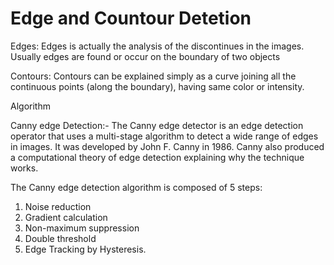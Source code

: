 # Edge and Countour Detetion

Edges: Edges is actually the analysis of the discontinues in the images. Usually edges are found or occur on the boundary of two objects


Contours: Contours can be explained simply as a curve joining all the continuous points (along the boundary), having same color or intensity. 

Algorithm

Canny edge Detection:-
The Canny edge detector is an edge detection operator that uses a multi-stage algorithm to detect a wide range of edges in images. It was developed by John F. 
Canny in 1986. Canny also produced a computational theory of edge detection explaining why the technique works.


The Canny edge detection algorithm is composed of 5 steps:

  1) Noise reduction
  2) Gradient calculation
  3) Non-maximum suppression
  4) Double threshold
  5) Edge Tracking by Hysteresis.
